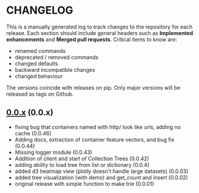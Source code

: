 # CHANGELOG

This is a manually generated log to track changes to the repository for each release. 
Each section should include general headers such as **Implemented enhancements** 
and **Merged pull requests**. Critical items to know are:

 - renamed commands
 - deprecated / removed commands
 - changed defaults
 - backward incompatible changes
 - changed behaviour

The versions coincide with releases on pip. Only major versions will be released as tags on Github.

## [0.0.x](https://github.com/singularityhub/container-tree/tree/master) (0.0.x)
 - fixing bug that containers named with http/ look like urls, adding no cache (0.0.46)
 - Adding docs, extraction of container feature vectors, and bug fix (0.0.44)
 - Missing logger module (0.0.43)
 - Addition of client and start of Collection Trees (0.0.42)
 - adding ability to load tree from list or dictionary (0.0.4)
 - added d3 heatmap view (plotly doesn't handle large datasets) (0.0.03)
 - added tree visualization (with demo) and get_count and insert (0.0.02)
 - original release with simple function to make trie (0.0.01)
